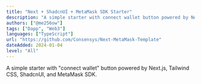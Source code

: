 ```yaml
---
title: "Next + ShadcnUI + MetaMask SDK Starter"
description: "A simple starter with connect wallet button powered by Next.js, Tailwind CSS, ShadcnUI, and MetaMask SDK"
authors: ["@me256ow"]
tags: ["Dapp", "Web3"]
languages: ["TypeScript"]
url: "https://github.com/Consensys/Next-MetaMask-Template"
dateAdded: 2024-01-04
level: "All"
---
```


A simple starter with "connect wallet" button powered by Next.js, Tailwind CSS, ShadcnUI, and MetaMask SDK.

